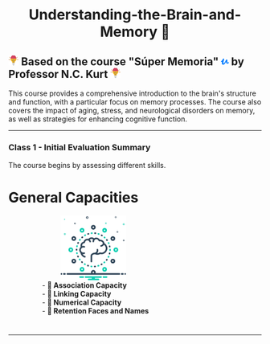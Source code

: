 <h1 align="center">Understanding-the-Brain-and-Memory 💭</h1>

## <a href="https://www.udemy.com/user/nckurt/"><img src="brain.svg" alt="brain" width="4%"></a> Based on the course "Súper Memoria" <a href="https://www.udemy.com/user/nckurt/"><img src="udemy.svg" alt="brain" width="3%"></a> by Professor N.C. Kurt <a href="https://www.udemy.com/user/nckurt/"><img src="brain.svg" alt="brain" width="4%"></a>
This course provides a comprehensive introduction to the brain's structure and function, with a particular focus on memory processes. The course also covers the impact of aging, stress, and neurological disorders on memory, as well as strategies for enhancing cognitive function.

---

### **Class 1 - Initial Evaluation Summary**

The course begins by assessing different skills.

# General Capacities

<img align="right" width=130px alt="Brain" hspace="270" src="brain (1).svg" />

&nbsp;&nbsp;&nbsp;&nbsp;&nbsp;&nbsp;&nbsp;&nbsp;&nbsp;&nbsp;&nbsp;&nbsp;&nbsp;&nbsp;&nbsp;&nbsp; - **🧩 Association Capacity**  
&nbsp;&nbsp;&nbsp;&nbsp;&nbsp;&nbsp;&nbsp;&nbsp;&nbsp;&nbsp;&nbsp;&nbsp;&nbsp;&nbsp;&nbsp;&nbsp; - **🔗 Linking Capacity**  
&nbsp;&nbsp;&nbsp;&nbsp;&nbsp;&nbsp;&nbsp;&nbsp;&nbsp;&nbsp;&nbsp;&nbsp;&nbsp;&nbsp;&nbsp;&nbsp; - **🔢 Numerical Capacity**  
&nbsp;&nbsp;&nbsp;&nbsp;&nbsp;&nbsp;&nbsp;&nbsp;&nbsp;&nbsp;&nbsp;&nbsp;&nbsp;&nbsp;&nbsp;&nbsp; - **👥 Retention Faces and Names**

#

---
